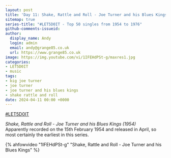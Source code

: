 ```yaml
---
layout: post
title: 'Day 11: Shake, Rattle and Roll - Joe Turner and his Blues Kings (1954)'
sitemap: true
series-title: "#LET5D0IT - Top 50 singles from 1954 to 1976"
github-comments-issueid:
author:
  display_name: Andy
  login: admin
  email: andy@grange85.co.uk
  url: https://www.grange85.co.uk
image: https://img.youtube.com/vi/1IFEHdPSt-g/maxres1.jpg
categories:
- LET5D0IT
- music
tags:
- big joe turner
- joe turner
- joe turner and his blues kings
- shake rattle and roll
date: 2024-04-11 00:00 +0000
---
```

[#LET5D0IT](https://bsky.app/profile/let5d0it.bsky.social)

_Shake, Rattle and Roll - Joe Turner and his Blues Kings (1954)_  
Apparently recorded on the 15th February 1954 and released in April, so most certainly the earliest in this series.

{% ahfowvideo "1IFEHdPSt-g" "Shake, Rattle and Roll - Joe Turner and his Blues Kings" %}
